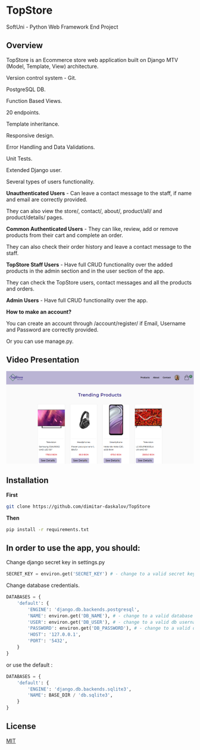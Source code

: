 # TopStore

SoftUni - Python Web Framework End Project


## Overview

TopStore is an Ecommerce store web application built on Django MTV (Model, Template, View) architecture.

Version control system - Git.

PostgreSQL DB.

Function Based Views.

20 endpoints.

Template inheritance.

Responsive design.

Error Handling and Data Validations.

Unit Tests.

Extended Django user.

Several types of users functionality.

**Unauthenticated Users** - Can leave a contact message to the staff, if name and email are correctly provided.

They can also view the store/, contact/, about/, product/all/ and product/details/ pages.


**Common Authenticated Users** - They can like, review, add or remove products from their cart and complete an order. 

They can also check their order history and leave a contact message to the staff.


**TopStore Staff Users** - Have full CRUD functionality over the added products in the admin section and in the user section of the app.

They can check the TopStore users, contact messages and all the products and orders.


**Admin Users** - Have full CRUD functionality over the app.


**How to make an account?**

You can create an account through /account/register/ if Email, Username and Password are correctly provided.

Or you can use manage.py.

## Video Presentation

[![Video Presentation](https://github.com/dimitar-daskalov/TopStore/blob/main/static/images/overview.png)](https://youtu.be/nEdcXNyJavA)

## Installation

**First**
```bash
git clone https://github.com/dimitar-daskalov/TopStore
```
**Then**
```bash
pip install -r requirements.txt
```
## In order to use the app, you should:

Change django secret key in settings.py

```python
SECRET_KEY = environ.get('SECRET_KEY') # - change to a valid secret key
```

Change database credentials.

```python
DATABASES = {
    'default': {
        'ENGINE': 'django.db.backends.postgresql',
        'NAME': environ.get('DB_NAME'), # - change to a valid database name
        'USER': environ.get('DB_USER'), # - change to a valid db username
        'PASSWORD': environ.get('DB_PASSWORD'), # - change to a valid db password
        'HOST': '127.0.0.1',
        'PORT': '5432',
    }
}
```

or use the default :

```python
DATABASES = {
    'default': {
        'ENGINE': 'django.db.backends.sqlite3',
        'NAME': BASE_DIR / 'db.sqlite3',
    }
}
```

## License

[MIT](https://github.com/dimitar-daskalov/TopStore/blob/main/LICENSE)
